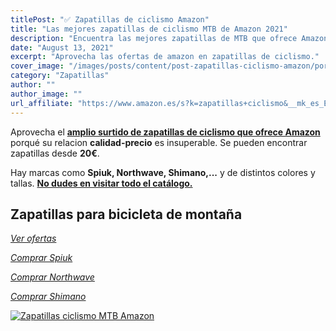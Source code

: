 ```yaml
---
titlePost: "✅ Zapatillas de ciclismo Amazon"
title: "Las mejores zapatillas de ciclismo MTB de Amazon 2021"
description: "Encuentra las mejores zapatillas de MTB que ofrece Amazon. ¡Entra y cómpralas al mejor precio!"
date: "August 13, 2021"
excerpt: "Aprovecha las ofertas de amazon en zapatillas de ciclismo."
cover_image: "/images/posts/content/post-zapatillas-ciclismo-amazon/portada-zapatillas-amazon.jpg"
category: "Zapatillas"
author: ""
author_image: ""
url_affiliate: "https://www.amazon.es/s?k=zapatillas+ciclismo&__mk_es_ES=%C3%85M%C3%85%C5%BD%C3%95%C3%91&linkCode=ll2&tag=devser-21&linkId=ef4371fac4c038cb4c3af37965951ce4&language=es_ES&ref_=as_li_ss_tl"
---
```


Aprovecha el [**amplio surtido de zapatillas de ciclismo que ofrece Amazon**](https://www.amazon.es/s?k=zapatillas+ciclismo&__mk_es_ES=%C3%85M%C3%85%C5%BD%C3%95%C3%91&linkCode=ll2&tag=devser-21&linkId=ef4371fac4c038cb4c3af37965951ce4&language=es_ES&ref_=as_li_ss_tl) porqué su relacion **calidad-precio** es insuperable. Se pueden encontrar zapatillas desde **20€**. 

Hay marcas como **Spiuk, Northwave, Shimano,...** y de distintos colores y tallas. [**No dudes en visitar todo el catálogo.**](https://www.amazon.es/s?k=zapatillas+ciclismo&__mk_es_ES=%C3%85M%C3%85%C5%BD%C3%95%C3%91&linkCode=ll2&tag=devser-21&linkId=ef4371fac4c038cb4c3af37965951ce4&language=es_ES&ref_=as_li_ss_tl)

## Zapatillas para bicicleta de montaña

*[Ver ofertas](https://www.amazon.es/s?k=zapatillas+ciclismo&__mk_es_ES=%C3%85M%C3%85%C5%BD%C3%95%C3%91&linkCode=ll2&tag=devser-21&linkId=ef4371fac4c038cb4c3af37965951ce4&language=es_ES&ref_=as_li_ss_tl)*

*[Comprar Spiuk](https://www.amazon.es/s?k=spiuk+zapatillas&__mk_es_ES=%C3%85M%C3%85%C5%BD%C3%95%C3%91&crid=176JJ0Y9NODHO&sprefix=spiuk+za%2Caps%2C196&linkCode=ll2&tag=devser-21&linkId=cf6b20e5f0983e59f84a19cdcf5aa539&language=es_ES&ref_=as_li_ss_tl)*

*[Comprar Northwave](https://www.amazon.es/s?k=northwave+zapatillas&__mk_es_ES=%C3%85M%C3%85%C5%BD%C3%95%C3%91&linkCode=ll2&tag=devser-21&linkId=c8bd2925a669aae484d9b0d1b7aeefce&language=es_ES&ref_=as_li_ss_tl)*

*[Comprar Shimano](https://www.amazon.es/s?k=shimano+zapatillas&__mk_es_ES=%C3%85M%C3%85%C5%BD%C3%95%C3%91&linkCode=ll2&tag=devser-21&linkId=2d49c90ca11e5d5298d6753e373afaf6&language=es_ES&ref_=as_li_ss_tl)*

[![Zapatillas ciclismo MTB Amazon](/images/posts/content/post-zapatillas-ciclismo-amazon/zapatillas-amazon.jpg)](https://www.amazon.es/s?k=zapatillas+ciclismo&__mk_es_ES=%C3%85M%C3%85%C5%BD%C3%95%C3%91&linkCode=ll2&tag=devser-21&linkId=ef4371fac4c038cb4c3af37965951ce4&language=es_ES&ref_=as_li_ss_tl "Zapatillas ciclismo MTB Amazon")



